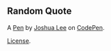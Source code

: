 Random Quote
------------


A [Pen](https://codepen.io/Lee44/pen/YGwBEo) by [Joshua Lee](http://codepen.io/Lee44) on [CodePen](http://codepen.io/).

[License](https://codepen.io/Lee44/pen/YGwBEo/license).